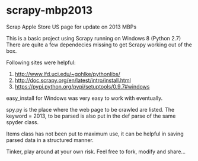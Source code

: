 scrapy-mbp2013
==============

Scrap Apple Store US page for update on 2013 MBPs

This is a basic project using Scrapy running on Windows 8 (Python 2.7)
There are quite a few dependecies missing to get Scrapy working out of the box.

Following sites were helpful:
1. http://www.lfd.uci.edu/~gohlke/pythonlibs/
2. http://doc.scrapy.org/en/latest/intro/install.html
3. https://pypi.python.org/pypi/setuptools/0.9.7#windows

easy_install for Windows was very easy to work with eventually.

spy.py is the place where the web page to be crawled are listed.
The keyword = 2013, to be parsed is also put in the def parse of the same spyder class.

Items class has not been put to maximum use, it can be helpful in saving parsed data in a structured manner.

Tinker, play around at your own risk. Feel free to fork, modify and share...
